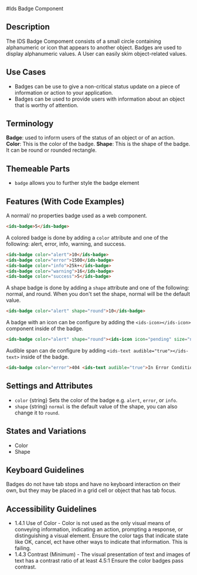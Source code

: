 #Ids Badge Component

## Description

The IDS Badge Compoment consists of a small circle containing alphanumeric or icon that appears to another object. Badges are used to display alphanumeric values. A User can easily skim object-related values.

## Use Cases

- Badges can be use to give a non-critical status update on a piece of information or action to your application.
- Badges can be used to provide users with information about an object that is worthy of attention.

## Terminology

**Badge**: used to inform users of the status of an object or of an action.
**Color**: This is the color of the badge.
**Shape**: This is the shape of the badge. It can be round or rounded rectangle.

## Themeable Parts

- `badge` allows you to further style the badge element

## Features (With Code Examples)

A normal/ no properties badge used as a web component.

```html
<ids-badge>5</ids-badge>
```

A colored badge is done by adding a `color` attribute and one of the following:
alert, error, info, warning, and success.

```html
<ids-badge color="alert">10</ids-badge>
<ids-badge color="error">1500</ids-badge>
<ids-badge color="info">25k+</ids-badge>
<ids-badge color="warning">16</ids-badge>
<ids-badge color="success">5</ids-badge>
```

A shape badge is done by adding a `shape` attribute and one of the following: normal, and round. When you don't set the shape, normal will be the default value.

```html
<ids-badge color="alert" shape="round">10</ids-badge>
```

A badge with an icon can be configure by adding the `<ids-icon></ids-icon>` component inside of the badge.

```html
<ids-badge color="alert" shape="round"><ids-icon icon="pending" size="normal"></ids-icon></ids-badge>
```

Audible span can de configure by adding `<ids-text audible="true"></ids-text>` inside of the badge.

```html
<ids-badge color="error">404 <ids-text audible="true">In Error Condition</ids-text></ids-badge>
```

## Settings and Attributes

- `color` {string} Sets the color of the badge e.g. `alert`, `error`, or `info`.
- `shape` {string} `normal` is the default value of the shape, you can also change it to `round`.

## States and Variations

- Color
- Shape

## Keyboard Guidelines

Badges do not have tab stops and have no keyboard interaction on their own, but they may be placed in a grid cell or object that has tab focus.

## Accessibility Guidelines

- 1.4.1 Use of Color - Color is not used as the only visual means of conveying information, indicating an action, prompting a response, or distinguishing a visual element. Ensure the color tags that indicate state like OK, cancel, ect have other ways to indicate that information. This is failing.
- 1.4.3 Contrast (Minimum) - The visual presentation of text and images of text has a contrast ratio of at least 4.5:1 Ensure the color badges pass contrast.
